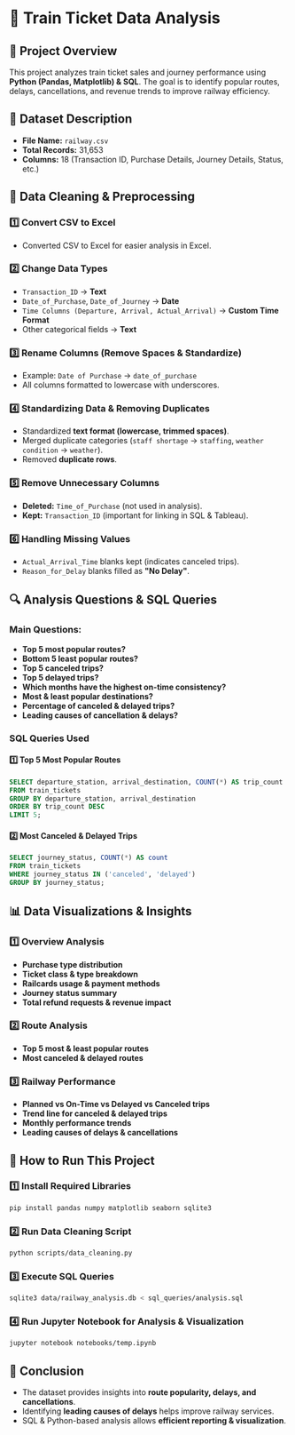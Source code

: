 # 🚆 Train Ticket Data Analysis

## 📌 Project Overview
This project analyzes train ticket sales and journey performance using **Python (Pandas, Matplotlib) & SQL**. The goal is to identify popular routes, delays, cancellations, and revenue trends to improve railway efficiency.

## 📂 Dataset Description
- **File Name:** `railway.csv`
- **Total Records:** 31,653
- **Columns:** 18 (Transaction ID, Purchase Details, Journey Details, Status, etc.)

## 🔧 Data Cleaning & Preprocessing
### **1️⃣ Convert CSV to Excel**
- Converted CSV to Excel for easier analysis in Excel.

### **2️⃣ Change Data Types**
- `Transaction_ID` → **Text**
- `Date_of_Purchase`, `Date_of_Journey` → **Date**
- `Time Columns (Departure, Arrival, Actual_Arrival)` → **Custom Time Format**
- Other categorical fields → **Text**

### **3️⃣ Rename Columns (Remove Spaces & Standardize)**
- Example: `Date of Purchase` → `date_of_purchase`
- All columns formatted to lowercase with underscores.

### **4️⃣ Standardizing Data & Removing Duplicates**
- Standardized **text format (lowercase, trimmed spaces)**.
- Merged duplicate categories (`staff shortage` → `staffing`, `weather condition` → `weather`).
- Removed **duplicate rows**.

### **5️⃣ Remove Unnecessary Columns**
- **Deleted:** `Time_of_Purchase` (not used in analysis).
- **Kept:** `Transaction_ID` (important for linking in SQL & Tableau).

### **6️⃣ Handling Missing Values**
- `Actual_Arrival_Time` blanks kept (indicates canceled trips).
- `Reason_for_Delay` blanks filled as **"No Delay"**.

## 🔍 Analysis Questions & SQL Queries
### **Main Questions:**
- **Top 5 most popular routes?**
- **Bottom 5 least popular routes?**
- **Top 5 canceled trips?**
- **Top 5 delayed trips?**
- **Which months have the highest on-time consistency?**
- **Most & least popular destinations?**
- **Percentage of canceled & delayed trips?**
- **Leading causes of cancellation & delays?**

### **SQL Queries Used**
#### **1️⃣ Top 5 Most Popular Routes**
```sql
SELECT departure_station, arrival_destination, COUNT(*) AS trip_count
FROM train_tickets
GROUP BY departure_station, arrival_destination
ORDER BY trip_count DESC
LIMIT 5;
```
#### **2️⃣ Most Canceled & Delayed Trips**
```sql
SELECT journey_status, COUNT(*) AS count
FROM train_tickets
WHERE journey_status IN ('canceled', 'delayed')
GROUP BY journey_status;
```

## 📊 Data Visualizations & Insights
### **1️⃣ Overview Analysis**
- **Purchase type distribution**
- **Ticket class & type breakdown**
- **Railcards usage & payment methods**
- **Journey status summary**
- **Total refund requests & revenue impact**

### **2️⃣ Route Analysis**
- **Top 5 most & least popular routes**
- **Most canceled & delayed routes**

### **3️⃣ Railway Performance**
- **Planned vs On-Time vs Delayed vs Canceled trips**
- **Trend line for canceled & delayed trips**
- **Monthly performance trends**
- **Leading causes of delays & cancellations**

## 🚀 How to Run This Project
### **1️⃣ Install Required Libraries**
```bash
pip install pandas numpy matplotlib seaborn sqlite3
```
### **2️⃣ Run Data Cleaning Script**
```bash
python scripts/data_cleaning.py
```
### **3️⃣ Execute SQL Queries**
```bash
sqlite3 data/railway_analysis.db < sql_queries/analysis.sql
```
### **4️⃣ Run Jupyter Notebook for Analysis & Visualization**
```bash
jupyter notebook notebooks/temp.ipynb
```

## 📌 Conclusion
- The dataset provides insights into **route popularity, delays, and cancellations**.
- Identifying **leading causes of delays** helps improve railway services.
- SQL & Python-based analysis allows **efficient reporting & visualization**.




